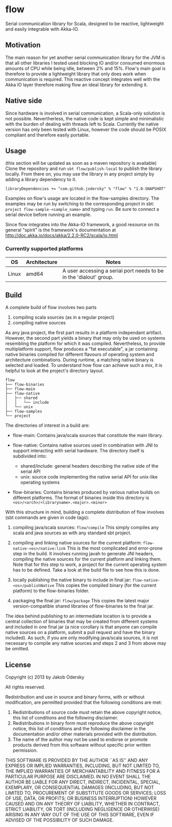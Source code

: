 # flow
Serial communication library for Scala, designed to be reactive, lightweight and easily integrable with Akka-IO.

## Motivation
The main reason for yet another serial communication library for the JVM is that all other libraries I tested used blocking IO and/or consumed enormous amounts of CPU while being idle, between 2% and 15%. Flow's main goal is therefore to provide a lightweight library that only does work when communication is required. This reactive concept integrates well with the Akka IO layer therefore making flow an ideal library for extending it.

## Native side
Since hardware is involved in serial communication, a Scala-only solution is not possible. Nevertherless, the native code is kept simple and minimalistic with the burden of dealing with threads left to Scala. Currently the native version has only been tested with Linux, however the code should be POSIX compliant and therefore easily portable.

## Usage
(this section will be updated as soon as a maven repository is available)
Clone the repository and run `sbt flow/publish-local` to publish the library locally. From there on, you may use the library in any project simply by adding a library dependency to it.

    libraryDependencies += "com.github.jodersky" % "flow" % "1.0-SNAPSHOT"

Examples on flow's usage are located in the flow-samples directory. The examples may be run by switching to the corresponding project in sbt: `project flow-sample-<sample_name>` and typing `run`. Be sure to connect a serial device before running an example.

Since flow integrates into the Akka-IO framework, a good resource on its general "spirit" is the framework's documentation at http://doc.akka.io/docs/akka/2.2.0-RC2/scala/io.html
        
### Currently supported platforms

| OS    | Architecture | Notes                                                              |
|-------|--------------|--------------------------------------------------------------------|
| Linux | amd64        | A user accessing a serial port needs to be in the 'dialout' group. |


## Build
A complete build of flow involves two parts

 1. compiling scala sources (as in a regular project)
 2. compiling native sources
 
As any java project, the first part results in a platform independant artifact. However, the second part yields a binary that may only be used on systems resembling the platform for which it was compiled. Nevertheless, to provide multiplatform support, flow produces a "fat executable", a jar containing native binaries compiled for different flavours of operating system and architecture combinations. During runtime, a matching native binary is selected and loaded. To understand how flow can achieve such a mix, it is helpful to look at the project's directory layout.

    flow
    ├── flow-binaries
    ├── flow-main
    ├── flow-native
    │   ├── shared
    │   │   └── include
    │   └── unix
    ├── flow-samples
    └── project

The directories of interest in a build are:

 - flow-main:
 Contains java/scala sources that constitute the main library.
 
 - flow-native:
 Contains native sources used in combination with JNI to support interacting with serial hardware. The directory itself is subdivided into:
   - shared/include:
   general headers describing the native side of the serial API
   - unix:
   source code implementing the native serial API for unix-like operating systems
 
 - flow-binaries:
 Contains binaries produced by various native builds on different platforms. The format of binaries inside this directory is `<os>/<arch>/<libraryname>.<major>.<minor>`
 

With this structure in mind, building a complete distribution of flow involves (sbt commands are given in code tags):

 1. compiling java/scala sources: `flow/compile`
 This simply compiles any scala and java sources as with any standard sbt project.
 
 2. compiling and linking native sources for the current platform: `flow-native-<os>/native:link`
 This is the most complicated and error-prone step in the build. It involves running javah to generate JNI headers, compiling the native sources for the current platform and linking them.
 Note that for this step to work, a project for the current operating system has to be defined. Take a look at the build file to see how this is done.
 
 3. locally publishing the native binary to include in final jar: `flow-native-<os>/publishNative`
 This copies the compiled binary (for the current platform) to the flow-binaries folder.
 
 4. packaging the final jar: `flow/package`
 This copies the latest major version-compatible shared libraries of flow-binaries to the final jar.
 
The idea behind publishing to an intermediate location is to provide a central collection of binaries that may be created from different systems and included in one final jar (a nice corollary is that anyone can compile native sources on a platform, submit a pull request and have the binary included). As such, if you are only modifying java/scala sources, it is not necessary to compile any native sources and steps 2 and 3 from above may be omitted.

## License
Copyright (c) 2013 by Jakob Odersky

All rights reserved.

Redistribution and use in source and binary forms, with or without
modification, are permitted provided that the following conditions
are met:

 1. Redistributions of source code must retain the above copyright
 notice, this list of conditions and the following disclaimer.
 2. Redistributions in binary form must reproduce the above copyright
 notice, this list of conditions and the following disclaimer in the
 documentation and/or other materials provided with the distribution.
 3. The name of the author may not be used to endorse or promote products
 derived from this software without specific prior written permission.

THIS SOFTWARE IS PROVIDED BY THE AUTHOR ``AS IS'' AND ANY EXPRESS OR
IMPLIED WARRANTIES, INCLUDING, BUT NOT LIMITED TO, THE IMPLIED WARRANTIES
OF MERCHANTABILITY AND FITNESS FOR A PARTICULAR PURPOSE ARE DISCLAIMED.
IN NO EVENT SHALL THE AUTHOR BE LIABLE FOR ANY DIRECT, INDIRECT,
INCIDENTAL, SPECIAL, EXEMPLARY, OR CONSEQUENTIAL DAMAGES (INCLUDING, BUT
NOT LIMITED TO, PROCUREMENT OF SUBSTITUTE GOODS OR SERVICES; LOSS OF USE,
DATA, OR PROFITS; OR BUSINESS INTERRUPTION) HOWEVER CAUSED AND ON ANY
THEORY OF LIABILITY, WHETHER IN CONTRACT, STRICT LIABILITY, OR TORT
(INCLUDING NEGLIGENCE OR OTHERWISE) ARISING IN ANY WAY OUT OF THE USE OF
THIS SOFTWARE, EVEN IF ADVISED OF THE POSSIBILITY OF SUCH DAMAGE.
